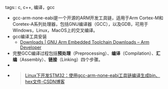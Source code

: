 tags:: c, c++, 编译，gcc

- gcc-arm-none-eabi是一个开源的ARM开发工具链，适用于Arm Cortex-M和Coretex-A系列处理器，包括GNU编译器（GCC），以及GDB，可用于Windows，Linux，MacOS上的交叉编译。
- gcc编译工具安装
	- [Downloads | GNU Arm Embedded Toolchain Downloads – Arm Developer](https://developer.arm.com/downloads/-/gnu-rm)
- 完整GCC编译过程包括**预处理**（Preprocessing）、**编译**（Compilation）、**汇编**（Assembly）、**链接**（Linking）四个步骤。
-
- >[Linux下开发STM32：使用gcc-arm-none-eabi工具链编译生成bin、hex文件-CSDN博客](https://blog.csdn.net/ybhuangfugui/article/details/98136988)